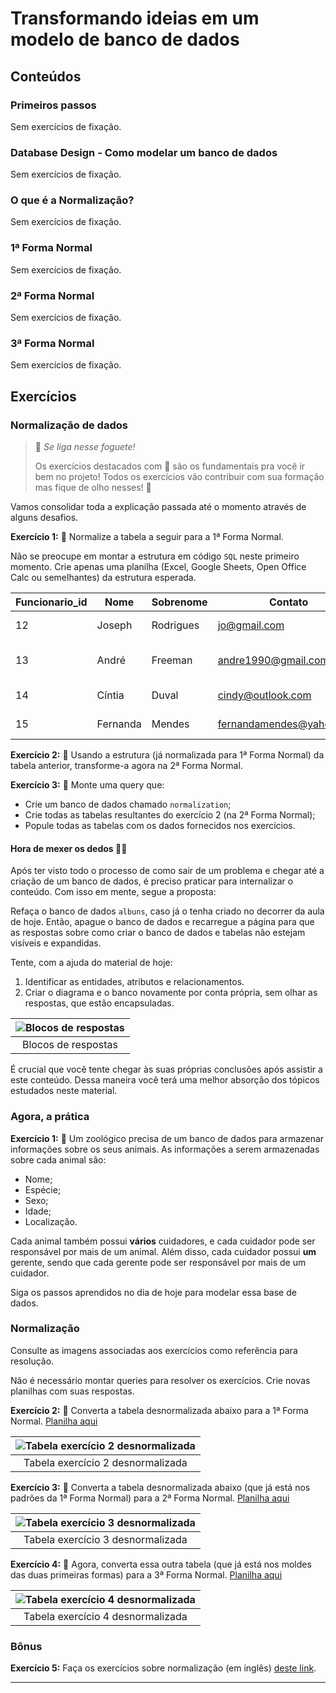 # Transformando ideias em um modelo de banco de dados

## Conteúdos

### Primeiros passos

Sem exercícios de fixação.

### Database Design - Como modelar um banco de dados

Sem exercícios de fixação.

### O que é a Normalização?

Sem exercícios de fixação.

### 1ª Forma Normal

Sem exercícios de fixação.

### 2ª Forma Normal

Sem exercícios de fixação.

### 3ª Forma Normal

Sem exercícios de fixação.

## Exercícios

### Normalização de dados

> 🚀 *Se liga nesse foguete!*
>
> Os exercícios destacados com 🚀 são os fundamentais pra você ir bem no projeto! Todos os exercícios vão contribuir com sua formação mas fique de olho nesses! 👀

Vamos consolidar toda a explicação passada até o momento através de alguns desafios.

**Exercício 1:** 🚀 Normalize a tabela a seguir para a 1ª Forma Normal.

Não se preocupe em montar a estrutura em código `SQL` neste primeiro momento. Crie apenas uma planilha (Excel, Google Sheets, Open Office Calc ou semelhantes) da estrutura esperada.

| Funcionario_id | Nome     | Sobrenome | Contato                  | Contato         | DataCadastro           | Setor                 |
| -------------- | -------- | --------- | ------------------------ | --------------- | ---------------------- | --------------------- |
| 12             | Joseph   | Rodrigues | jo@gmail.com             | (35)998552-1445 | 2020-05-05 08:50:25    | Administração, Vendas |
| 13             | André    | Freeman   | andre1990@gmail.com      | (47)99522-4996  | 5 de Fevereiro de 2020 | Operacional           |
| 14             | Cíntia   | Duval     | cindy@outlook.com        | (33)99855-4669  | 2020-05-05 10:55:35    | Estratégico, Vendas   |
| 15             | Fernanda | Mendes    | fernandamendes@yahoo.com | (33)99200-1556  | 2020-05-05 11:45:40    | Marketing             |

**Exercício 2:** 🚀 Usando a estrutura (já normalizada para 1ª Forma Normal) da tabela anterior, transforme-a agora na 2ª Forma Normal.

**Exercício 3:** 🚀 Monte uma query que:

- Crie um banco de dados chamado `normalization`;
- Crie todas as tabelas resultantes do exercício 2 (na 2ª Forma Normal);
- Popule todas as tabelas com os dados fornecidos nos exercícios.

#### Hora de mexer os dedos 🧑‍💻

Após ter visto todo o processo de como sair de um problema e chegar até a criação de um banco de dados, é preciso praticar para internalizar o conteúdo. Com isso em mente, segue a proposta:

Refaça o banco de dados `albuns`, caso já o tenha criado no decorrer da aula de hoje. Então, apague o banco de dados e recarregue a página para que as respostas sobre como criar o banco de dados e tabelas não estejam visíveis e expandidas.

Tente, com a ajuda do material de hoje:

1. Identificar as entidades, atributos e relacionamentos.
2. Criar o diagrama e o banco novamente por conta própria, sem olhar as respostas, que estão encapsuladas.

| ![Blocos de respostas](https://content-assets.betrybe.com/prod/Blocos%20de%20respostas.png) |
| :----------------------------------------------------------: |
|                     Blocos de respostas                      |

É crucial que você tente chegar às suas próprias conclusões após assistir a este conteúdo. Dessa maneira você terá uma melhor absorção dos tópicos estudados neste material.

### Agora, a prática

**Exercício 1:** 🚀 Um zoológico precisa de um banco de dados para armazenar informações sobre os seus animais. As informações a serem armazenadas sobre cada animal são:

- Nome;
- Espécie;
- Sexo;
- Idade;
- Localização.

Cada animal também possui **vários** cuidadores, e cada cuidador pode ser responsável por mais de um animal. Além disso, cada cuidador possui **um** gerente, sendo que cada gerente pode ser responsável por mais de um cuidador.

Siga os passos aprendidos no dia de hoje para modelar essa base de dados.

### Normalização

Consulte as imagens associadas aos exercícios como referência para resolução.

Não é necessário montar queries para resolver os exercícios. Crie novas planilhas com suas respostas.

**Exercício 2:** 🚀 Converta a tabela desnormalizada abaixo para a 1ª Forma Normal. [Planilha aqui](https://lms-assets.betrybe.com/lms/primeira-forma-normal.xlsx)

| ![Tabela exercício 2 desnormalizada](https://content-assets.betrybe.com/prod/Tabela%201%20desnormalizada.png) |
| :----------------------------------------------------------: |
|              Tabela exercício 2 desnormalizada               |

**Exercício 3:** 🚀 Converta a tabela desnormalizada abaixo (que já está nos padrões da 1ª Forma Normal) para a 2ª Forma Normal. [Planilha aqui](https://lms-assets.betrybe.com/lms/segunda-forma-normal.xlsx)

| ![Tabela exercício 3 desnormalizada](https://content-assets.betrybe.com/prod/Tabela%20exerc%C3%ADcio%203%20desnormalizada.png) |
| :----------------------------------------------------------: |
|              Tabela exercício 3 desnormalizada               |

**Exercício 4:** 🚀 Agora, converta essa outra tabela (que já está nos moldes das duas primeiras formas) para a 3ª Forma Normal. [Planilha aqui](https://lms-assets.betrybe.com/lms/terceira-forma-normal.xlsx)

| ![Tabela exercício 4 desnormalizada](https://content-assets.betrybe.com/prod/Tabela%20exerc%C3%ADcio%204%20desnormalizada.png) |
| :----------------------------------------------------------: |
|              Tabela exercício 4 desnormalizada               |

### Bônus

**Exercício 5:** Faça os exercícios sobre normalização (em inglês) [deste link](https://www.javaguicodexample.com/normalizationnotes.pdf).

---

